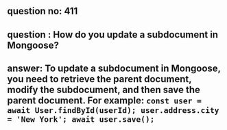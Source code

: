 
      
## question no: 411

## question : How do you update a subdocument in Mongoose?

## answer: To update a subdocument in Mongoose, you need to retrieve the parent document, modify the subdocument, and then save the parent document. For example: `const user = await User.findById(userId); user.address.city = 'New York'; await user.save();`
      